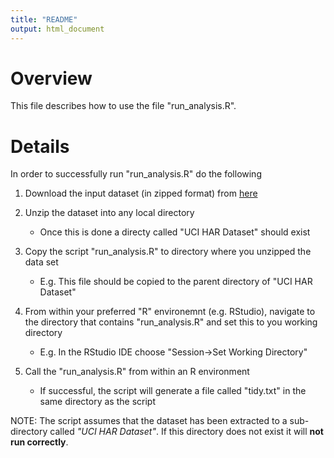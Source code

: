 ```yaml
---
title: "README"
output: html_document
---
```

# Overview

This file describes how to use the file "run_analysis.R".

# Details

In order to successfully run "run_analysis.R" do the following 

1. Download the input dataset (in zipped format) from [here][data source]

2. Unzip the dataset into any local directory

    * Once this is done a directy called "UCI HAR Dataset" should exist
    
    
3. Copy the script "run_analysis.R" to directory where you unzipped the data set

    * E.g. This file should be copied to the parent directory of "UCI HAR Dataset"
    
    
4. From within your preferred "R" environemnt (e.g. RStudio), navigate to the directory that contains "run_analysis.R" and set this to you working directory

    * E.g. In the RStudio IDE choose "Session->Set Working Directory"

    
5. Call the "run_analysis.R" from within an R environment

    * If successful, the script will generate a file called "tidy.txt" in the same directory as the script


  
NOTE: The script assumes that the dataset has been extracted to a sub-directory called *"UCI HAR Dataset"*.  If this directory does not exist it will **not run correctly**.



[data source]: https://d396qusza40orc.cloudfront.net/getdata%2Fprojectfiles%2FUCI%20HAR%20Dataset.zip